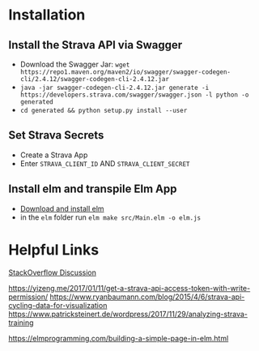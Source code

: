 # Installation

## Install the Strava API via Swagger

- Download the Swagger Jar: `wget https://repo1.maven.org/maven2/io/swagger/swagger-codegen-cli/2.4.12/swagger-codegen-cli-2.4.12.jar`
- `java -jar swagger-codegen-cli-2.4.12.jar generate -i https://developers.strava.com/swagger/swagger.json -l python -o generated`
- `cd generated && python setup.py install --user`

## Set Strava Secrets

- Create a Strava App
- Enter `STRAVA_CLIENT_ID` AND `STRAVA_CLIENT_SECRET`

## Install elm and transpile Elm App

- [Download and install elm](https://github.com/elm/compiler/blob/master/installers/linux/README.md)
- in the `elm` folder run `elm make src/Main.elm -o elm.js`


# Helpful Links

[StackOverflow Discussion](https://stackoverflow.com/questions/55657275/swagger-client-in-python-trying-to-use-strava-api)

https://yizeng.me/2017/01/11/get-a-strava-api-access-token-with-write-permission/
https://www.ryanbaumann.com/blog/2015/4/6/strava-api-cycling-data-for-visualization
https://www.patricksteinert.de/wordpress/2017/11/29/analyzing-strava-training


https://elmprogramming.com/building-a-simple-page-in-elm.html
